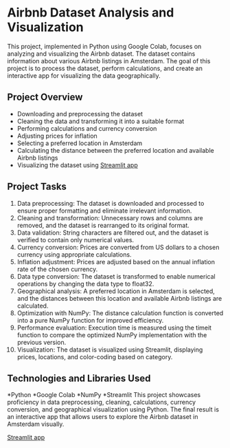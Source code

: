 # Airbnb Dataset Analysis and Visualization
This project, implemented in Python using Google Colab, focuses on analyzing and visualizing the Airbnb dataset. The dataset contains information about various Airbnb listings in Amsterdam. The goal of this project is to process the dataset, perform calculations, and create an interactive app for visualizing the data geographically.

## Project Overview
* Downloading and preprocessing the dataset
* Cleaning the data and transforming it into a suitable format
* Performing calculations and currency conversion
* Adjusting prices for inflation
* Selecting a preferred location in Amsterdam
* Calculating the distance between the preferred location and available Airbnb listings
* Visualizing the dataset using [Streamlit app](https://panktir-data-analytics-streamlit-app-abts2t.streamlit.app/)

## Project Tasks
1. Data preprocessing: The dataset is downloaded and processed to ensure proper formatting and eliminate irrelevant information.
2. Cleaning and transformation: Unnecessary rows and columns are removed, and the dataset is rearranged to its original format.
3. Data validation: String characters are filtered out, and the dataset is verified to contain only numerical values.
4. Currency conversion: Prices are converted from US dollars to a chosen currency using appropriate calculations.
5. Inflation adjustment: Prices are adjusted based on the annual inflation rate of the chosen currency.
6. Data type conversion: The dataset is transformed to enable numerical operations by changing the data type to float32.
7. Geographical analysis: A preferred location in Amsterdam is selected, and the distances between this location and available Airbnb listings are calculated.
8. Optimization with NumPy: The distance calculation function is converted into a pure NumPy function for improved efficiency.
9. Performance evaluation: Execution time is measured using the timeit function to compare the optimized NumPy implementation with the previous version.
10. Visualization: The dataset is visualized using Streamlit, displaying prices, locations, and color-coding based on category.

## Technologies and Libraries Used
*Python
*Google Colab
*NumPy
*Streamlit
This project showcases proficiency in data preprocessing, cleaning, calculations, currency conversion, and geographical visualization using Python. The final result is an interactive app that allows users to explore the Airbnb dataset in Amsterdam visually.

[Streamlit app](https://panktir-data-analytics-streamlit-app-abts2t.streamlit.app/)
